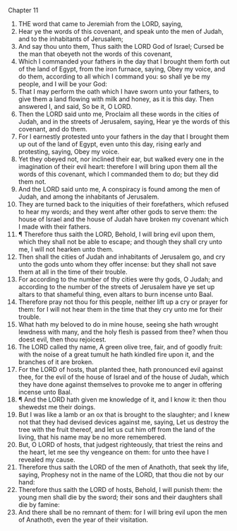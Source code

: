 

Chapter 11

1. THE word that came to Jeremiah from the LORD, saying,
2. Hear ye the words of this covenant, and speak unto the men of Judah, and to the inhabitants of Jerusalem;
3. And say thou unto them, Thus saith the LORD God of Israel; Cursed be the man that obeyeth not the words of this covenant,
4. Which I commanded your fathers in the day that I brought them forth out of the land of Egypt, from the iron furnace, saying, Obey my voice, and do them, according to all which I command you: so shall ye be my people, and I will be your God:
5. That I may perform the oath which I have sworn unto your fathers, to give them a land flowing with milk and honey, as it is this day.  Then answered I, and said, So be it, O LORD.
6. Then the LORD said unto me, Proclaim all these words in the cities of Judah, and in the streets of Jerusalem, saying, Hear ye the words of this covenant, and do them.
7. For I earnestly protested unto your fathers in the day that I brought them up out of the land of Egypt, even unto this day, rising early and protesting, saying, Obey my voice.
8. Yet they obeyed not, nor inclined their ear, but walked every one in the imagination of their evil heart: therefore I will bring upon them all the words of this covenant, which I commanded them to do; but they did them not.
9. And the LORD said unto me, A conspiracy is found among the men of Judah, and among the inhabitants of Jerusalem.
10. They are turned back to the iniquities of their forefathers, which refused to hear my words; and they went after other gods to serve them: the house of Israel and the house of Judah have broken my covenant which I made with their fathers.
11. ¶ Therefore thus saith the LORD, Behold, I will bring evil upon them, which they shall not be able to escape; and though they shall cry unto me, I will not hearken unto them.
12. Then shall the cities of Judah and inhabitants of Jerusalem go, and cry unto the gods unto whom they offer incense: but they shall not save them at all in the time of their trouble.
13. For according to the number of thy cities were thy gods, O Judah; and according to the number of the streets of Jerusalem have ye set up altars to that shameful thing, even altars to burn incense unto Baal.
14. Therefore pray not thou for this people, neither lift up a cry or prayer for them: for I will not hear them in the time that they cry unto me for their trouble.
15. What hath my beloved to do in mine house, seeing she hath wrought lewdness with many, and the holy flesh is passed from thee?  when thou doest evil, then thou rejoicest.
16. The LORD called thy name, A green olive tree, fair, and of goodly fruit: with the noise of a great tumult he hath kindled fire upon it, and the branches of it are broken.
17. For the LORD of hosts, that planted thee, hath pronounced evil against thee, for the evil of the house of Israel and of the house of Judah, which they have done against themselves to provoke me to anger in offering incense unto Baal.
18. ¶ And the LORD hath given me knowledge of it, and I know it: then thou shewedst me their doings.
19. But I was like a lamb or an ox that is brought to the slaughter; and I knew not that they had devised devices against me, saying, Let us destroy the tree with the fruit thereof, and let us cut him off from the land of the living, that his name may be no more remembered.
20. But, O LORD of hosts, that judgest righteously, that triest the reins and the heart, let me see thy vengeance on them: for unto thee have I revealed my cause.
21. Therefore thus saith the LORD of the men of Anathoth, that seek thy life, saying, Prophesy not in the name of the LORD, that thou die not by our hand:
22. Therefore thus saith the LORD of hosts, Behold, I will punish them: the young men shall die by the sword; their sons and their daughters shall die by famine:
23. And there shall be no remnant of them: for I will bring evil upon the men of Anathoth, even the year of their visitation.
